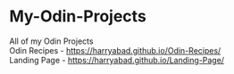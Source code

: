 # My-Odin-Projects
All of my Odin Projects <br>
Odin Recipes - https://harryabad.github.io/Odin-Recipes/ <br>
Landing Page - https://harryabad.github.io/Landing-Page/
